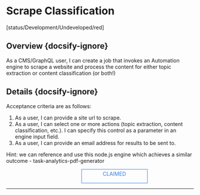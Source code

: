 <!--TODO: Replace all references to "VDA", "Developer Application", and "Developer App" with "Veritone Developer"-->
<style>
    #claim-this-flow-btn {
        display: block;
        color: #2F80ED;
        border: 1px solid #2F80ED;
        width: 170px;
        height: 30px;
        text-align: center;
        padding: 3px;
        position: relative;
        text-decoration: none;
        left: 40%;
    }
</style>
# Scrape Classification

[status/Development/Undeveloped/red]


## Overview {docsify-ignore}
As a CMS/GraphQL user, I can create a job that invokes an Automation engine to scrape a website and process the content for either topic extraction or content classification (or both!) 

## Details {docsify-ignore}
Acceptance criteria are as follows:

1. As a user, I can provide a site url to scrape.
2. As a user, I can select one or more actions (topic extraction, content classification, etc.). I can specify this control as a parameter in an engine input field.
3. As a user, I can provide an email address for results to be sent to.

Hint: we can reference and use this node.js engine which achieves a similar outcome - task-analytics-pdf-generator

<a target="_blank" href="#" id="claim-this-flow-btn">CLAIMED</a>
<hr>